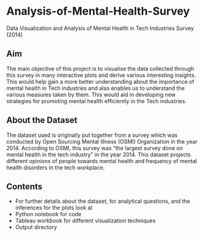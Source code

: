 # Analysis-of-Mental-Health-Survey
Data Visualization and Analysis of Mental Health in Tech Industries Survey (2014)

## Aim
The main objective of this project is to visualise the data collected through this survey in many interactive plots and derive various interesting insights. This would help gain a more better understanding about the importance of mental health in Tech industries and also enables us to understand the various measures taken by them. This would aid in developing new strategies for promoting mental health efficiently in the Tech industries.

## About the Dataset 
The dataset used is originally put together from a survey which was conducted by Open Sourcing Mental Illness (OSMI) Organization in the year 2014. According to OSMI, this survey was “the largest survey done on mental health in the tech industry” in the year 2014. This dataset projects different opinions of people towards mental health and frequency of mental health disorders in the tech workplace.

## Contents
* For further details about the dataset, for analytical questions, and the inferences for the plots look at 
* Python notebook for code 
* Tableau workbook for different visualization techniques
* Output directory

